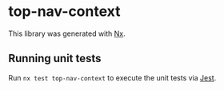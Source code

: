 # top-nav-context

This library was generated with [Nx](https://nx.dev).

## Running unit tests

Run `nx test top-nav-context` to execute the unit tests via [Jest](https://jestjs.io).
